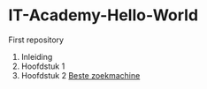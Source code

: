 # IT-Academy-Hello-World
First repository
1. Inleiding
2. Hoofdstuk 1
3. Hoofdstuk 2
[Beste zoekmachine](https://duckduckgo.com)
